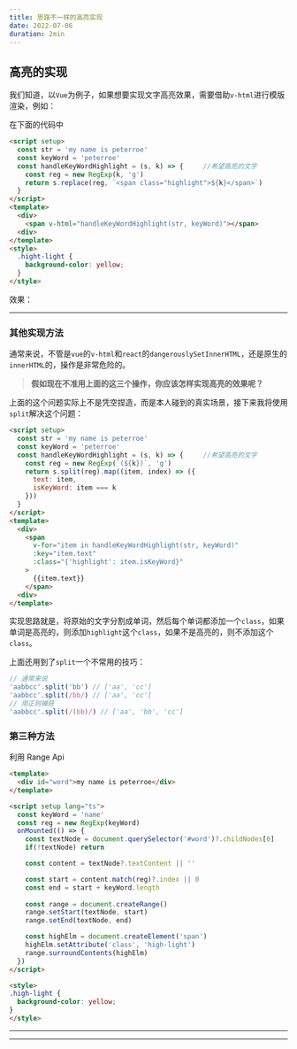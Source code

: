```yaml
---
title: 思路不一样的高亮实现
date: 2022-07-06
duration: 2min
---
```


## 高亮的实现

我们知道，以`Vue`为例子，如果想要实现文字高亮效果，需要借助`v-html`进行模版渲染，例如：

在下面的代码中

```html
<script setup>
  const str = 'my name is peterroe'
  const keyWord = 'peterroe'
  const handleKeyWordHighlight = (s, k) => {     //希望高亮的文字
    const reg = new RegExp(k, 'g')
    return s.replace(reg, `<span class="highlight">${k}</span>`)
  }
</script>
<template>
  <div>
    <span v-html="handleKeyWordHighlight(str, keyWord)"></span>
  <div>
</template>
<style>
  .hight-light {
    background-color: yellow;
  }
</style>
```

效果：

<Split/>

***

### 其他实现方法

通常来说，不管是`vue`的`v-html`和`react`的`dangerouslySetInnerHTML`，还是原生的`innerHTML`的，操作是非常危险的。

> **假如现在不准用上面的这三个操作，你应该怎样实现高亮的效果呢？**

上面的这个问题实际上不是凭空捏造，而是本人碰到的真实场景，接下来我将使用`split`解决这个问题：

```html
<script setup>
  const str = 'my name is peterroe'
  const keyWord = 'peterroe'
  const handleKeyWordHighlight = (s, k) => {     //希望高亮的文字
    const reg = new RegExp(`(${k})`, 'g')
    return s.split(reg).map((item, index) => ({
      text: item,
      isKeyWord: item === k
    }))
  }
</script>
<template>
  <div>
    <span 
      v-for="item in handleKeyWordHighlight(str, keyWord)"
      :key="item.text"
      :class="{'highlight': item.isKeyWord}"
    >
      {{item.text}}
    </span>
  <div>
</template>
```

实现思路就是，将原始的文字分割成单词，然后每个单词都添加一个`class`，如果单词是高亮的，则添加`highlight`这个`class`，如果不是高亮的，则不添加这个`class`。

上面还用到了`split`一个不常用的技巧：

```ts
// 通常来说
'aabbcc'.split('bb') // ['aa', 'cc']
'aabbcc'.split(/bb/) // ['aa', 'cc']
// 用正则捕获
'aabbcc'.split(/(bb)/) // ['aa', 'bb', 'cc']
```

### 第三种方法

利用 Range Api

```html
<template>
  <div id="word">my name is peterroe</div>
</template>

<script setup lang="ts">
  const keyWord = 'name'
  const reg = new RegExp(keyWord)
  onMounted(() => {
    const textNode = document.querySelector('#word')?.childNodes[0]
    if(!textNode) return 

    const content = textNode?.textContent || ''

    const start = content.match(reg)?.index || 0
    const end = start + keyWord.length
    
    const range = document.createRange()
    range.setStart(textNode, start)
    range.setEnd(textNode, end)

    const highElm = document.createElement('span')
    highElm.setAttribute('class', 'high-light')
    range.surroundContents(highElm)
  })
</script>

<style>
.high-light {
  background-color: yellow;
}
</style>
```

---

<WebApiRange />

---